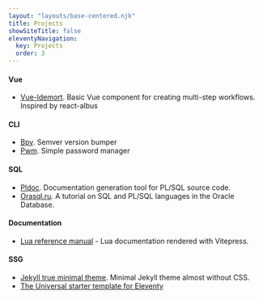 ```yaml
---
layout: "layouts/base-centered.njk"
title: Projects
showSiteTitle: false
eleventyNavigation:
  key: Projects
  order: 3
---
```


#### Vue

- [Vue-ldemort](https://github.com/cyevgeniy/vue-ldemort). Basic Vue component for creating multi-step workflows. Inspired by react-albus

#### CLI

- [Bpv](https://github.com/cyevgeniy/bp). Semver version bumper
- [Pwm](https://github.com/cyevgeniy/pwm). Simple password manager

#### SQL

- [Pldoc](https://github.com/cyevgeniy/pldoc). Documentation generation tool for PL/SQL source code.
- [Orasql.ru](http://orasql.ru). A tutorial on SQL and PL/SQL languages in the Oracle Database.

#### Documentation

- [Lua reference manual](https://cyevgeniy.github.io/luadocs/) - Lua documentation rendered with Vitepress.

#### SSG

- [Jekyll true minimal theme](https://github.com/cyevgeniy/jekyll-true-minimal). Minimal Jekyll theme
  almost without CSS.
- [The Universal starter template for Eleventy](https://github.com/cyevgeniy/universal)
